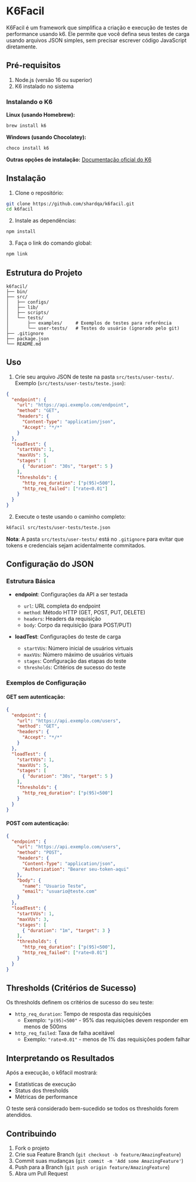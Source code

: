 # K6Facil

K6Facil é um framework que simplifica a criação e execução de testes de performance usando k6. Ele permite que você defina seus testes de carga usando arquivos JSON simples, sem precisar escrever código JavaScript diretamente.

## Pré-requisitos

1. Node.js (versão 16 ou superior)
2. K6 instalado no sistema

### Instalando o K6

**Linux (usando Homebrew):**
```bash
brew install k6
```

**Windows (usando Chocolatey):**
```bash
choco install k6
```

**Outras opções de instalação:** [Documentação oficial do K6](https://k6.io/docs/get-started/installation/)

## Instalação

1. Clone o repositório:
```bash
git clone https://github.com/shardqa/k6facil.git
cd k6facil
```

2. Instale as dependências:
```bash
npm install
```

3. Faça o link do comando global:
```bash
npm link
```

## Estrutura do Projeto

```
k6facil/
├── bin/
├── src/
│   ├── configs/
│   ├── lib/
│   ├── scripts/
│   └── tests/
│       ├── examples/     # Exemplos de testes para referência
│       └── user-tests/   # Testes do usuário (ignorado pelo git)
├── .gitignore
├── package.json
└── README.md
```

## Uso

1. Crie seu arquivo JSON de teste na pasta `src/tests/user-tests/`. Exemplo (`src/tests/user-tests/teste.json`):

```json
{
  "endpoint": {
    "url": "https://api.exemplo.com/endpoint",
    "method": "GET",
    "headers": {
      "Content-Type": "application/json",
      "Accept": "*/*"
    }
  },
  "loadTest": {
    "startVUs": 1,
    "maxVUs": 5,
    "stages": [
      { "duration": "30s", "target": 5 }
    ],
    "thresholds": {
      "http_req_duration": ["p(95)<500"],
      "http_req_failed": ["rate<0.01"]
    }
  }
}
```

2. Execute o teste usando o caminho completo:
```bash
k6facil src/tests/user-tests/teste.json
```

**Nota**: A pasta `src/tests/user-tests/` está no `.gitignore` para evitar que tokens e credenciais sejam acidentalmente commitados.

## Configuração do JSON

### Estrutura Básica

- **endpoint**: Configurações da API a ser testada
  - `url`: URL completa do endpoint
  - `method`: Método HTTP (GET, POST, PUT, DELETE)
  - `headers`: Headers da requisição
  - `body`: Corpo da requisição (para POST/PUT)

- **loadTest**: Configurações do teste de carga
  - `startVUs`: Número inicial de usuários virtuais
  - `maxVUs`: Número máximo de usuários virtuais
  - `stages`: Configuração das etapas do teste
  - `thresholds`: Critérios de sucesso do teste

### Exemplos de Configuração

#### GET sem autenticação:
```json
{
  "endpoint": {
    "url": "https://api.exemplo.com/users",
    "method": "GET",
    "headers": {
      "Accept": "*/*"
    }
  },
  "loadTest": {
    "startVUs": 1,
    "maxVUs": 5,
    "stages": [
      { "duration": "30s", "target": 5 }
    ],
    "thresholds": {
      "http_req_duration": ["p(95)<500"]
    }
  }
}
```

#### POST com autenticação:
```json
{
  "endpoint": {
    "url": "https://api.exemplo.com/users",
    "method": "POST",
    "headers": {
      "Content-Type": "application/json",
      "Authorization": "Bearer seu-token-aqui"
    },
    "body": {
      "name": "Usuario Teste",
      "email": "usuario@teste.com"
    }
  },
  "loadTest": {
    "startVUs": 1,
    "maxVUs": 3,
    "stages": [
      { "duration": "1m", "target": 3 }
    ],
    "thresholds": {
      "http_req_duration": ["p(95)<500"],
      "http_req_failed": ["rate<0.01"]
    }
  }
}
```

## Thresholds (Critérios de Sucesso)

Os thresholds definem os critérios de sucesso do seu teste:

- `http_req_duration`: Tempo de resposta das requisições
  - Exemplo: `"p(95)<500"` - 95% das requisições devem responder em menos de 500ms
- `http_req_failed`: Taxa de falha aceitável
  - Exemplo: `"rate<0.01"` - menos de 1% das requisições podem falhar

## Interpretando os Resultados

Após a execução, o k6facil mostrará:
- Estatísticas de execução
- Status dos thresholds
- Métricas de performance

O teste será considerado bem-sucedido se todos os thresholds forem atendidos.

## Contribuindo

1. Fork o projeto
2. Crie sua Feature Branch (`git checkout -b feature/AmazingFeature`)
3. Commit suas mudanças (`git commit -m 'Add some AmazingFeature'`)
4. Push para a Branch (`git push origin feature/AmazingFeature`)
5. Abra um Pull Request
